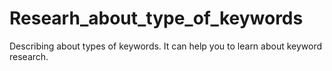 # Researh_about_type_of_keywords
Describing about types of keywords. It can help you to learn about keyword research.
